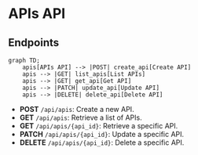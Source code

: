 # APIs API

## Endpoints

```mermaid
graph TD;
    apis[APIs API] --> |POST| create_api[Create API]
    apis --> |GET| list_apis[List APIs]
    apis --> |GET| get_api[Get API]
    apis --> |PATCH| update_api[Update API]
    apis --> |DELETE| delete_api[Delete API]
```

- **POST** `/api/apis`: Create a new API.
- **GET** `/api/apis`: Retrieve a list of APIs.
- **GET** `/api/apis/{api_id}`: Retrieve a specific API.
- **PATCH** `/api/apis/{api_id}`: Update a specific API.
- **DELETE** `/api/apis/{api_id}`: Delete a specific API.

